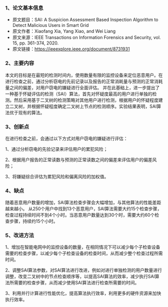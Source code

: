 ### 1、论文基本信息
-   原文题目：SAI: A Suspicion Assessment Based Inspection Algorithm to Detect Malicious Users in Smart Grid
 -   原文作者：Xiaofang Xia, Yang Xiao, and Wei Liang
-   原文来源：IEEE Transactions on Information Forensics and Security, vol. 15, pp. 361-374, 2020.
-   原文链接：https://ieeexplore.ieee.org/document/8731931

### 2、主要内容
本文的目标是在最短的检测时间内，使用数量有限的监控设备来定位恶意用户。在进行检查之前，通过分析窃电的先前记录以及报告的正常消耗量与预测的正常消耗量之间的偏差，对用户窃电的嫌疑进行全面评估。 并在此基础上，进一步提出了一种基于怀疑评估的检测（SAI）算法，首先对怀疑度最高的用户进行单独的检测。然后采用基于二叉树的检测策略对其他用户进行检测，根据用户的怀疑程度建立二叉树，并根据怀疑程度确定二叉树上节点的检测顺序。实验结果表明，SAI算法优于现有的算法。

### 3、创新点
在进行检查之前，会通过以下方式对用户窃电的嫌疑进行评估：

1、通过分析窃电的先验记录来评估用户的累犯风险；

2、根据用户报告的正常读数与预测的正常读数之间的偏差来评估用户的偏差风险；

3、将嫌疑综合评估为累犯风险和偏离风险的加权值。

### 4、缺点
随着恶意用户数量的增加，SAI算法检查步骤会大幅增加，与其他算法的性能差距越来越小。 从250个用户中找到13个恶意用户，SAI算法需要大约15个检查步骤，检查过程持续时间不到4个小时。当恶意用户数量达到30个时，需要大约60个检查步骤，持续约15个小时。

### 5、改进方法

1、增加在智能电网中的监控设备的数量，在相同情况下可以减少每个子检查设备需要的检查步骤，以减少每个子检查设备的检查时间，从而减少整个检查过程所需时间。

2、调整SAI算法参数，对SAI算法进行改进，例如对进行单独检测的用户数量进行调整，改变二叉树中的节点检查顺序等，以提高SAI算法的效率，减少执行SAI算法所需要的检查步骤，从而减少使用SAI算法进行检查所需要的时间。

3、利用并行计算进行性能优化，提高算法执行效率，利用更多的硬件资源来加快执行效率。